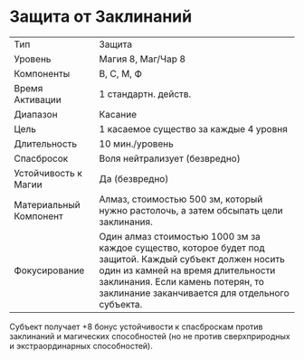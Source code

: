 
# Защита от Заклинаний

| | |
|---|---|
|Тип|Защита|
|Уровень| Магия 8, Маг/Чар 8|
|Компоненты| В, С, М, Ф|
|Время Активации| 1 стандартн. действ.|
|Диапазон| Касание|
|Цель| 1 касаемое существо за каждые 4 уровня|
|Длительность| 10 мин./уровень|
|Спасбросок| Воля нейтрализует (безвредно)|
|Устойчивость к Магии| Да (безвредно)|
|Материальный Компонент| Алмаз, стоимостью 500 зм, который нужно растолочь, а затем обсыпать цели заклинания.|
|Фокусирование| Один алмаз стоимостью 1000 зм за каждое существо, которое будет под защитой. Каждый субъект должен носить один из камней на время длительности заклинания. Если камень потерян, то заклинание заканчивается для отдельного субъекта.|

Субъект получает +8 бонус устойчивости к спасброскам против заклинаний и магических способностей (но не против сверхприродных и экстраординарных способностей).

